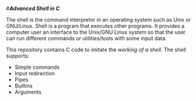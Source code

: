 #***Advanced Shell in C***

The shell is the command interpretor in an operating system such as Unix or GNU/Linux.
Shell is a program that executes other programs.
It provides a computer user an interface to the Unix/GNU Linux system so that the user can run different commands or utilities/tools with some input data.

This repository contains C code to imitate the *working of a shell*.
The shell supports:
- Simple commands
- Input redirection
- Pipes
- Builtins
- Arguments
